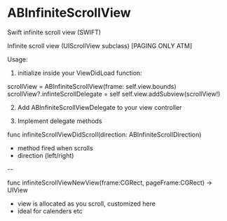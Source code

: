 # ABInfiniteScrollView
Swift infinite scroll view (SWIFT)


Infinite scroll view (UIScrollView subclass) [PAGING ONLY ATM]

Usage:

1. initialize inside your ViewDidLoad function:

scrollView = ABInfiniteScrollView(frame: self.view.bounds)
scrollView?.infinteScrollDelegate = self
self.view.addSubview(scrollView!)

2. Add ABInfiniteScrollViewDelegate to your view controller

3. Implement delegate methods

func infiniteScrollViewDidScroll(direction: ABInfiniteScrollDirection)

* method fired when scrolls
* direction (left/right)

--

func infiniteScrollViewNewView(frame:CGRect, pageFrame:CGRect) -> UIView

* view is allocated as you scroll, customized here
* ideal for calenders etc
